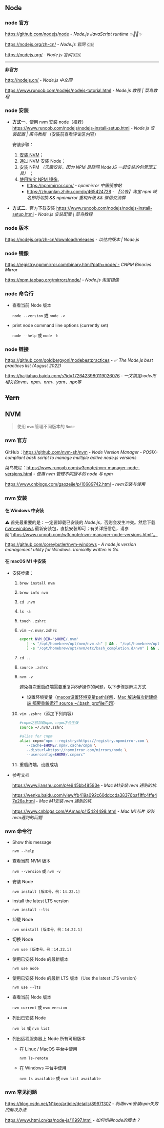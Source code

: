## Node

### node 官方

https://github.com/nodejs/node - *Node.js JavaScript runtime ✨🐢🚀✨*

https://nodejs.org/zh-cn/ - *Node.js 官网* 🇨🇳

https://nodejs.org/ - *Node.js 官网* 🇺🇸

---

**非官方**

http://nodejs.cn/ - *Node.js 中文网*

https://www.runoob.com/nodejs/nodejs-tutorial.html -  *Node.js 教程 | 菜鸟教程*



### node 安装

- **方式一**、使用 nvm 安装 node（推荐）
  https://www.runoob.com/nodejs/nodejs-install-setup.html - *Node.js 安装配置 | 菜鸟教程* （安装前查看评论区内容）

  安装步骤：

  1. [安装 NVM](#nvm-%e5%ae%89%e8%a3%85)；
  2. 通过 NVM 安装 Node；
  3. 安装 NPM *（无需安装，因为 NPM 是随同 NodeJS 一起安装的包管理工具）* ；
  4. [使用淘宝 NPM 镜像](#npm-%e9%95%9c%e5%83%8f)。
     - https://npmmirror.com/ - *npmmirror 中国镜像站*
     - https://zhuanlan.zhihu.com/p/465424728 - *【公告】淘宝 npm 域名即将切换 && npmmirror 重构升级 && 微信交流群*

- **方式二**、官方下载安装
  https://www.runoob.com/nodejs/nodejs-install-setup.html - *Node.js 安装配置 | 菜鸟教程*



### node 版本

https://nodejs.org/zh-cn/download/releases - *以往的版本 | Node.js*



### node 镜像

https://registry.npmmirror.com/binary.html?path=node/ - *CNPM Binaries Mirror*

https://npm.taobao.org/mirrors/node/ - *Node.js 淘宝镜像*



### node 命令行

- 查看当前 Node 版本

  `node --version` 或 `node -v`

- print node command line options (currently set)

  `node --help` 或 `node -h`

### node 链接

https://github.com/goldbergyoni/nodebestpractices - *✅ The Node.js best practices list (August 2022)*

https://baijiahao.baidu.com/s?id=1726423980119026076 - _一文搞定nodeJS相关的nvm、npm、nrm、yarn、npx等_


## ~~Yarn~~


## NVM

> 使用 `nvm` 管理不同版本的 `Node`

### nvm 官方

GitHub：https://github.com/nvm-sh/nvm - *Node Version Manager - POSIX-compliant bash script to manage multiple active node.js versions*

菜鸟教程：https://www.runoob.com/w3cnote/nvm-manager-node-versions.html - *使用 nvm 管理不同版本的 node 与 npm*

https://www.cnblogs.com/gaozejie/p/10689742.html - *nvm安装与使用* 

### nvm 安装

#### 在 Windows 中安装

⚠️ 首先最重要的是：一定要卸载已安装的 *Node.js*，否则会发生冲突。然后下载 [nvm-windows](https://github.com/coreybutler/nvm-windows/releases) 最新安装包，直接安装即可；有关详细信息，请参阅“https://www.runoob.com/w3cnote/nvm-manager-node-versions.html”。

<i class="fa fa-github"></i> https://github.com/coreybutler/nvm-windows - *A node.js version management utility for Windows. Ironically written in Go.*



#### 在 macOS M1 中安装

- 安装步骤：

  1. `brew install nvm`

  2. `brew info nvm`

  3. `cd .nvm`

  4. `ls -a`

  5. `touch .zshrc`

  6. `vim ~/.nvm/.zshrc`

     ```sh
     export NVM_DIR="$HOME/.nvm"
        [ -s "/opt/homebrew/opt/nvm/nvm.sh" ] && . "/opt/homebrew/opt/nvm/nvm.sh"  # This loads nvm
        [ -s "/opt/homebrew/opt/nvm/etc/bash_completion.d/nvm" ] && . "/opt/homebrew/opt/nvm/etc/bash_completion.d/nvm"  # This loads nvm bash_completion
     ```

     

  7. `cd ..`

  8. `source .zshrc`

  9. `nvm -v`

     避免每次重启终端需要重复第8步操作的问题，以下步骤是解决方式

     - 设置环境变量（[macos设置环境变量path详解](https://blog.csdn.net/Mint6/article/details/124156340)、[Mac 解决每次新建终端 都要重新运行 source ~/.bash_profile问题](https://www.cnblogs.com/pansidong/p/15055345.html)）

  10. `vim .zshrc`（添加下列内容）

      ```sh
      #cnpm之前加载npm，cnpm才会生效
      source ~/.nvm/.zshrc
         
      #alias for cnpm
      alias cnpm="npm --registry=https://registry.npmmirror.com \
         --cache=$HOME/.npm/.cache/cnpm \
         --disturl=https://npmmirror.com/mirrors/node \
         --userconfig=$HOME/.cnpmrc"
      ```

      

  11. 重启终端，设置成功


- 参考文档

  https://www.jianshu.com/p/e945bb48593e - *Mac M1安装 nvm 遇到的坑*

  https://wenku.baidu.com/view/fb419a092c60ddccda38376baf1ffc4ffe47e26a.html - *Mac M1安装 nvm 遇到的坑*

  https://www.cnblogs.com/AAmao/p/15424498.html - *Mac M1芯片 安装nvm遇到的问题*



### nvm 命令行

- Show this message

  `nvm --help`

- 查看当前 NVM 版本

  `nvm --version` 或 `nvm -v`

- 安装 Node

  `nvm install [版本号，例：14.22.1]`


- Install the latest LTS version

  `nvm install --lts`

- 卸载 Node

  `nvm unistall [版本号，例：14.22.1]`

- 切换 Node

  `nvm use [版本号，例：14.22.1]`


- 使用已安装 Node 的最新版本

  `nvm use node`

- 使用已安装 Node 的最新 LTS 版本（Use the latest LTS version）

  `nvm use --lts`

- 查看当前 Node 版本

  `nvm current` 或 `nvm version`

- 列出已安装 Node

  `nvm ls` 或 `nvm list`

- 列出远程服务器上 Node 所有可用版本

  - 在 Linux / MacOS 平台中使用

    `nvm ls-remote`

  - 在 Windows 平台中使用

    `nvm ls available` 或 `nvm list available`



### nvm 常见问题

https://blog.csdn.net/N1keo/article/details/89971307 - *利用nvm安装npm失败的解决办法*

https://www.html.cn/qa/node-js/11997.html - *如何切换node的版本？*

